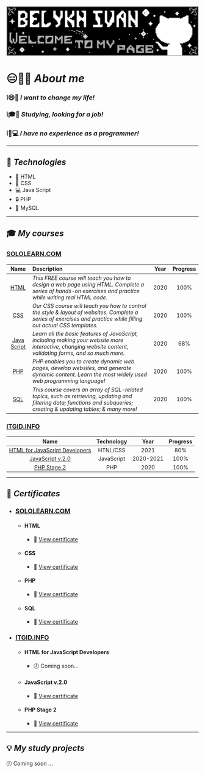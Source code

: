 <!-- Belykh Ivan (Biskabos) My README.md -->

![Belykh_Ivan_header](./images/Belykh_Ivan_header.png)

# 😑📝💬 _About me_
### ❕😄💎 _I want to change my life!_
### ❕🎓🔎 _Studying, looking for a job!_
### ❕👷💻 _I have no experience as a programmer!_

---

## 🔧 _Technologies_
+ 📄 HTML
+ 🎨 CSS
+ 💻 Java Script
+ 🔒 PHP
+ 📁 MySQL

---

## 🎓 _My courses_
### [SOLOLEARN.COM][]
Name | Description | Year | Progress
:---: | :--- | :---: | :---:
 [HTML][] | _This FREE course will teach you how to design a web page using HTML. Complete a series of hands-on exercises and practice while writing real HTML code._ | 2020 | 100%
[CSS][] | _Our CSS course will teach you how to control the style & layout of websites. Complete a series of exercises and practice while filling out actual CSS templates._ | 2020 | 100%
[Java Script][] | _Learn all the basic features of JavaScript, including making your website more interactive, changing website content, validating forms, and so much more._ | 2020 | 68%
[PHP][] | _PHP enables you to create dynamic web pages, develop websites, and generate dynamic content. Learn the most widely used web programming language!_ | 2020 | 100%
[SQL][] | _This course covers an array of SQL-related topics, such as retrieving, updating and filtering data; functions and subqueries; creating & updating tables; & many more!_ | 2020 | 100%

### [ITGID.INFO][]
Name | Technology | Year | Progress
:---: | :---: | :---: | :---:
[HTML for JavaScript Developers][] | HTNL/CSS | 2021 | 80%
[JavaScript v.2.0][] | JavaScript | 2020-2021 | 100%
[PHP Stage 2][] | PHP | 2020 | 100%

---

## 📖 _Certificates_
+ ### [SOLOLEARN.COM][]
  + #### HTML
    + 🔎 [View certificate][sc1]
  + #### CSS
    + 🔎 [View certificate][sc2]
  + #### PHP
    + 🔎 [View certificate][sc3]
  + #### SQL
    + 🔎 [View certificate][sc4]
+ ### [ITGID.INFO][]
  + #### HTML for JavaScript Developers
    + 🕖 Coming soon...
  + #### JavaScript v.2.0
    + 🔎 [View certificate][ic2]
  + #### PHP Stage 2
    + 🔎 [View certificate][ic3]

---

## 💡 _My study projects_
🕖 Coming soon ...

<!-- My links -->
<!-- SOLOLEARN.COM -->
[SOLOLEARN.COM]: https://www.sololearn.com/learning "Go to page"

[HTML]: https://www.sololearn.com/learning/1014 "Go to page"

[CSS]: https://www.sololearn.com/learning/1023 "Go to page"

[Java Script]: https://www.sololearn.com/learning/1024 "Go to page"

[PHP]: https://www.sololearn.com/learning/1059 "Go to page"

[SQL]: https://www.sololearn.com/learning/1060 "Go to page"

<!-- ITGID.INFO -->
[ITGID.INFO]: https://itgid.info/ "Go to page"

[HTML for JavaScript Developers]: https://itgid.info/course/html "Go to page"

[JavaScript v.2.0]: https://itgid.info/course/javascript-2 "Go to page"

[PHP Stage 2]: https://itgid.info/course/php "Go to page"

<!-- Certificates -->
[sc1]: ./images/certificates/sololearn.com/cert-1014-17375108.jpg "Open"

[sc2]: ./images/certificates/sololearn.com/cert-1023-17375108.jpg "Open"

[sc3]: ./images/certificates/sololearn.com/cert-1059-17375108.jpg "Open"

[sc4]: ./images/certificates/sololearn.com/cert-1060-17375108.jpg "Open"

<!-- [ic1]: ./images/certificates/itgid.info/... "Open" -->

[ic2]: ./images/certificates/itgid.info/01_3hjna71j12.png "Open"

[ic3]: ./images/certificates/itgid.info/07_27kmfdetp5.png "Open"